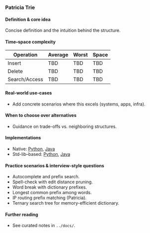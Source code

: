 ### Patricia Trie

#### Definition & core idea
Concise definition and the intuition behind the structure.

#### Time–space complexity
| Operation | Average | Worst | Space |
|---|---|---|---|
| Insert | TBD | TBD | TBD |
| Delete | TBD | TBD | TBD |
| Search/Access | TBD | TBD | TBD |

#### Real-world use-cases
- Add concrete scenarios where this excels (systems, apps, infra).

#### When to choose over alternatives
- Guidance on trade-offs vs. neighboring structures.

#### Implementations
- Native: [Python](../python/native/patricia_trie.py), [Java](../java/native/PatriciaTrie.java)
- Std-lib–based: [Python](../python/stdlib/patricia_trie_std.py), [Java](../java/stdlib/PatriciaTrieStd.java)

#### Practice scenarios & interview-style questions
- Autocomplete and prefix search.
- Spell-check with edit distance pruning.
- Word break with dictionary prefixes.
- Longest common prefix among words.
- IP routing prefix matching (Patricia).
- Ternary search tree for memory-efficient dictionary.

#### Further reading
- See curated notes in `../docs/`.
